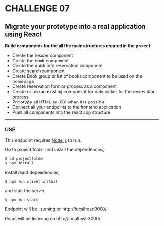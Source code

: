 # CHALLENGE 07

**Migrate your prototype into a real application using React**
--
**Build components for the all the main structures created in the project**
 
 -   Create the header component
 -   Create the book component
 -   Create the quick info reservation component
 -   Create search component
 -   Create Book group or list of books component  to be used on the homepage
 -   Create reservation form or process as a component
 -   Create or use an existing component for date picker for the reservation process
 -   Prototype all HTML as JSX when it is possible
 -   Connect all your endpoints to the frontend application
 -   Push all components into the react app structure
 _____

### USE

This endpoint requires [Node.js](https://nodejs.org/) to run.

Go to project folder and install the dependencies,
 
```sh
$ cd projectfolder
$ npm install
```
install react dependencies,

```sh
$ npm run client-install
```
and start the server.

```sh
$ npm run start
```

Endpoint will be listening on http://localhost:9000/

React will be listening on http://localhost:3000/


